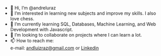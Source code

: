 - 👋 Hi, I’m @andreluraz
- 👀 I’m interested in learning new subjects and improve my skills. I also love chess.
- 🌱 I’m currently learning SQL, Databases, Machine Learning, and Web Development with Javascript.
- 💞️ I’m looking to collaborate on projects where I can learn a lot.
- 📫 How to reach me:  
e-mail: andluizraz@gmail.com or [Linkedin](www.linkedin.com/in/andré-luiz-rosário-de-azevedo-268b681b6)

<!---
andreluraz/andreluraz is a ✨ special ✨ repository because its `README.md` (this file) appears on your GitHub profile.
You can click the Preview link to take a look at your changes.
--->
